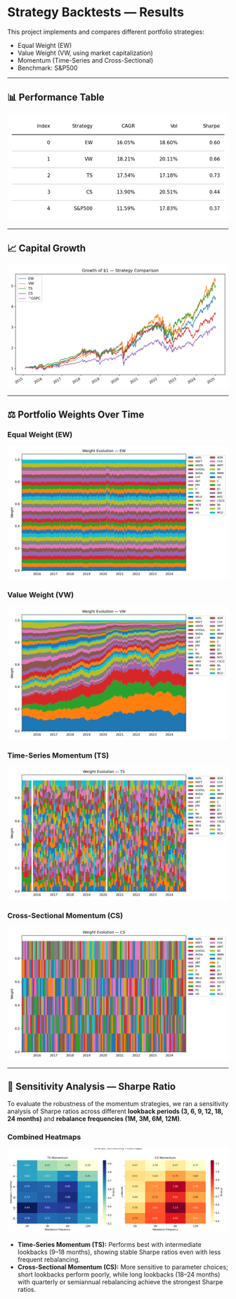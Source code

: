 # Strategy Backtests — Results

This project implements and compares different portfolio strategies:
- Equal Weight (EW)  
- Value Weight (VW, using market capitalization)  
- Momentum (Time-Series and Cross-Sectional)  
- Benchmark: S&P500  

---

## 📊 Performance Table
![Performance Table](results/perf_table.png)

---

## 📈 Capital Growth
![Comparison Curve](results/comparison_curve.png)

---

## ⚖️ Portfolio Weights Over Time

### Equal Weight (EW)
![EW Weights](results/weights_EW.png)

### Value Weight (VW)
![VW Weights](results/weights_VW.png)

### Time-Series Momentum (TS)
![TS Weights](results/weights_TS.png)

### Cross-Sectional Momentum (CS)
![CS Weights](results/weights_CS.png)

---

## 🔎 Sensitivity Analysis — Sharpe Ratio

To evaluate the robustness of the momentum strategies, we ran a sensitivity analysis of Sharpe ratios across different **lookback periods (3, 6, 9, 12, 18, 24 months)** and **rebalance frequencies (1M, 3M, 6M, 12M)**.  

### Combined Heatmaps
![Sharpe Sensitivity Heatmaps](results/heatmaps_combined.png)

- **Time-Series Momentum (TS):** Performs best with intermediate lookbacks (9–18 months), showing stable Sharpe ratios even with less frequent rebalancing.  
- **Cross-Sectional Momentum (CS):** More sensitive to parameter choices; short lookbacks perform poorly, while long lookbacks (18–24 months) with quarterly or semiannual rebalancing achieve the strongest Sharpe ratios.  
